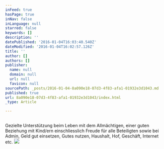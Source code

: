 ```yaml
---
inFeed: true
hasPage: true
inNav: false
inLanguage: null
starred: false
keywords: []
description: ''
datePublished: '2016-01-04T16:03:40.540Z'
dateModified: '2016-01-04T16:02:57.126Z'
title: ''
author: []
authors: []
publisher:
  name: null
  domain: null
  url: null
  favicon: null
sourcePath: _posts/2016-01-04-8a090e18-07d3-4f83-afa1-01932e3d1043.md
published: true
url: 8a090e18-07d3-4f83-afa1-01932e3d1043/index.html
_type: Article

---
```

## 

Gezielte Unterstützung beim Leben mit dem Allmächtigen, einer guten Beziehung mit Kind/ern einschliesslich Freude für alle Beteiligten sowie bei Admin, Geld gut einsetzen, Gutes nutzen, Haushalt, Hof, Geschäft, Internet etc.
![](https://the-grid-user-content.s3-us-west-2.amazonaws.com/0a8338ed-09ad-4335-98ae-fa0d3b3c697f.jpg)